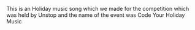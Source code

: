 This is an Holiday music song which we made for the competition which was held by Unstop and the name of the event was Code Your Holiday Music
